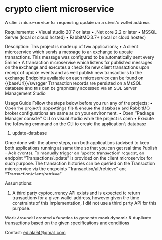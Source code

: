 # crypto client microservice
A client micro-service for requesting update on a client's wallet address

Requirements:
•	Visual studio 2017 or later
•	.Net core 2.2 or later
•	MSSQL Server (local or cloud hosted)
•	RabbitMQ 3.7+  (local or cloud hosted)


Description:
This project is made up of two applications; 
•	A client microservice which sends a message to an exchange to update transactions. This message was configured to be automatically sent every 5mins
•	A transaction microservice which listens for published messages on the exchange and executes a check for new client transactions upon receipt of update events and as well publish new transactions to the exchange
Endpoints available on each microservice can be found on {{baseUrl}}/swagger
Transaction records are persisted on a MsSQL database and this can be graphically accessed via an SQL Server Management Studio

Usage Guide
Follow the steps below before you run any of the projects;
•	Open the project’s appsettings file & ensure the database and RabbitMQ broker configurations are same as on your environment.
•	Open ‘’Package Manager console’’ CLI on visual studio while the project is open
•	Execute the following command on the CLI to create the application’s database
1.	update-database

Once done with the above steps, run both applications (advised to keep both applications running at same time so that you can get real time Publish - Ack events).
To manually trigger an ‘update transaction’ request, an endpoint “Transactions/update” is provided on the client microservice for such purpose.
The transaction histories can be queried on the Transaction microservice via the endpoints “Transaction/all/retrieve” and “Transaction/client/retrieve”

Assumptions:
1.	A third party cyptocurrency API exists and is expected to return transactions for a given wallet address, however given the time constraints of this implementation, I did not use a third party API for this purpose.

Work Around:
I created a function to generate mock dynamic & duplicate transactions based on the given specifications and conditions


Contact: ediala94@gmail.com





